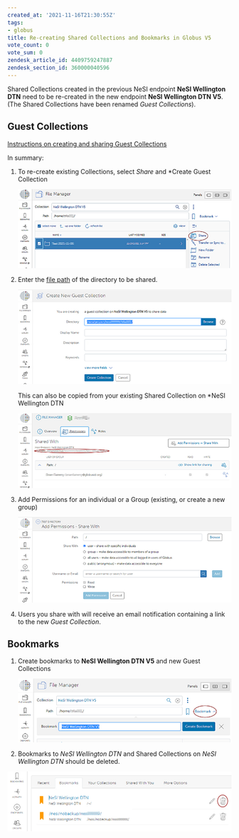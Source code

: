 ```yaml
---
created_at: '2021-11-16T21:30:55Z'
tags:
- globus
title: Re-creating Shared Collections and Bookmarks in Globus V5
vote_count: 0
vote_sum: 0
zendesk_article_id: 4409759247887
zendesk_section_id: 360000040596
---
```


Shared Collections created in the previous NeSI endpoint **NeSI
Wellington DTN** need to be re-created in the new endpoint **NeSI
Wellington DTN V5**. (The Shared Collections have been renamed *Guest
Collections*).
  
## Guest Collections

[Instructions on creating and sharing Guest Collections](https://docs.globus.org/how-to/share-files/)

In summary:

1. To re-create existing Collections, select *Share* and *Create Guest
    Collection  

    ![globus14.jpg](../../../assets/images/Re_creating_Shared_Collections_and_Bookmarks_in_Globus_V5.jpg)  

2. Enter the [file
    path](../../Storage/Data_Transfer_Services/Globus_V5_Paths-Permissions-Storage_Allocation.md)
    of the directory to be shared.  

    ![globus10.jpg](../../../assets/images/Re_creating_Shared_Collections_and_Bookmarks_in_Globus_V6.jpg)  

    This can also be copied from your existing Shared Collection on
    *NeSI Wellington DTN  

    ![globus07.jpg](../../../assets/images/Re_creating_Shared_Collections_and_Bookmarks_in_Globus_V7.jpg)  

3. Add Permissions for an individual or a Group (existing, or create a
    new group)  

    ![globus11.jpg](../../../assets/images/Re_creating_Shared_Collections_and_Bookmarks_in_Globus_V8.jpg)  

4. Users you share with will receive an email notification containing a
    link to the new *Guest Collection*.

## Bookmarks

1. Create bookmarks to **NeSI Wellington DTN V5** and new Guest
    Collections  

    ![globus13.jpg](../../../assets/images/Re_creating_Shared_Collections_and_Bookmarks_in_Globus_V9.jpg)  

2. Bookmarks to *NeSI Wellington DTN* and Shared Collections on *NeSI
    Wellington DTN* should be deleted.

![globus12.jpg](../../../assets/images/Re_creating_Shared_Collections_and_Bookmarks_in_Globus_V10.jpg)  
